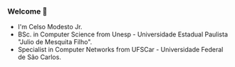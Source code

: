 ### Welcome 👋

* I'm Celso Modesto Jr.
* BSc. in Computer Science from Unesp - Universidade Estadual Paulista "Julio de Mesquita Filho".
* Specialist in Computer Networks from UFSCar - Universidade Federal de São Carlos.

<!--
**cnmodesto/cnmodesto** is a ✨ _special_ ✨ repository because its `README.md` (this file) appears on your GitHub profile.

Here are some ideas to get you started:

- 🔭 I’m currently working on ...
- 🌱 I’m currently learning ...
- 👯 I’m looking to collaborate on ...
- 🤔 I’m looking for help with ...
- 💬 Ask me about ...
- 📫 How to reach me: ...
- 😄 Pronouns: ...
- ⚡ Fun fact: ...
-->

